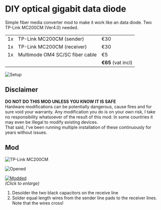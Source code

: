 # DIY optical gigabit data diode
Simple fiber media converter mod to make it work like an data diode. Two TP-Link MC200CM (Ver4.0) needed.

|  |  |  |
| --- | --- | --- |
| 1x | TP-Link MC200CM (sender) | €30 |
|1x|TP-Link MC200CM (receiver)|€30|
|1x|Multimode OM4 SC/SC fiber cable|€5|
|||**€65** (vat incl)|

![Setup](https://github.com/klockcykel/godiode/raw/main/hardware/setup.jpg)

## Disclaimer
**DO NOT DO THIS MOD UNLESS YOU KNOW IT IS SAFE**<br>
Hardware modifications can be potentially dangerous, cause fires and for sure void your warranty. Any modification you do is on your own risk, I take no responsibility whatsoever of the result of this mod. In some countries it may even be illegal to modify existing devices.<br>
That said, I've been running multiple installation of these continuously for years without issues.

## Mod
![TP-Link MC200CM](https://github.com/klockcykel/godiode/raw/main/hardware/mc200cm.jpg)

![Opened](https://github.com/klockcykel/godiode/raw/main/hardware/mc200cm-opened.jpg)

[![Modded](https://github.com/klockcykel/godiode/raw/main/hardware/routes-modded-small.jpg)](https://github.com/klockcykel/godiode/raw/main/hardware/routes-modded.jpg)
<br>_(Click to enlarge)_
1. Desolder the two black capacitors on the receive line
2. Solder equal length wires from the sender line pads to the receiver lines. Note that the wires cross!
